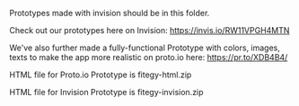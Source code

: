 Prototypes made with invision should be in this folder.

Check out our prototypes here on Invision: https://invis.io/RW11VPGH4MTN

We've also further made a fully-functional Prototype with colors, images, texts to make the app more realistic on proto.io here: https://pr.to/XDB4B4/

HTML file for Proto.io Prototype is fitegy-html.zip

HTML file for Invision Prototype is fitegy-invision.zip
